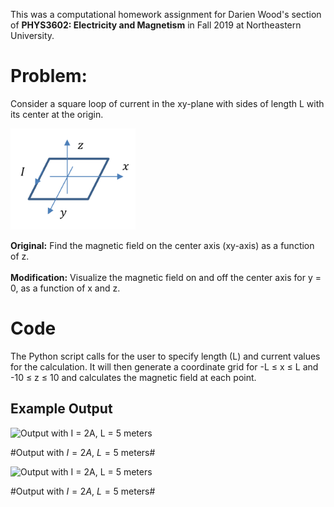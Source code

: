 This was a computational homework assignment for Darien Wood's section of **PHYS3602: Electricity and Magnetism** in Fall 2019 at Northeastern University.

Problem:
========

Consider a square loop of current in the xy-plane with sides of length L
with its center at the origin.

<img src="HWquestion.png" width="200">


**Original:** Find the magnetic field on the center axis (xy-axis) as a
function of z.\
\
**Modification:** Visualize the magnetic field on and off the center
axis for y = 0, as a function of x and z.


Code
====

The Python script calls for the user to specify length (L) and current values for the calculation. It will then generate a coordinate grid for -L ≤ x ≤ L and -10 ≤ z ≤ 10 and calculates the magnetic field at each point.

Example Output
--------------

![Output with $I = 2A$, $L = 5$
meters](ExOutput.png)

#Output with $I = 2A$, $L = 5$
meters#

![Output with $I = 2A$, $L = 5$
meters](ExOutput1.png)

#Output with $I = 2A$, $L = 5$
meters#
